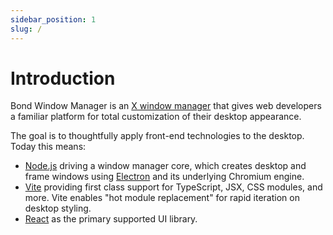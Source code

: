 ```yaml
---
sidebar_position: 1
slug: /
---
```


# Introduction

Bond Window Manager is an [X window manager](https://en.wikipedia.org/wiki/X_window_manager) that gives web developers a familiar platform for total customization of their desktop appearance.

The goal is to thoughtfully apply front-end technologies to the desktop. Today this means:

- [Node.js](https://nodejs.org) driving a window manager core, which creates desktop and frame windows using [Electron](https://www.electronjs.org/) and its underlying Chromium engine.
- [Vite](https://vitejs.dev/) providing first class support for TypeScript, JSX, CSS modules, and more. Vite enables "hot module replacement" for rapid iteration on desktop styling.
- [React](https://react.dev/) as the primary supported UI library.
